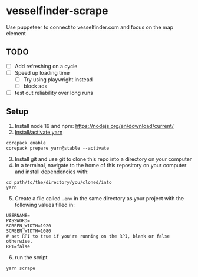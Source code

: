 # vesselfinder-scrape

Use puppeteer to connect to vesselfinder.com and focus on the map element

## TODO

- [ ] Add refreshing on a cycle
- [ ] Speed up loading time
  - [ ] Try using playwright instead
  - [ ] block ads
- [ ] test out reliability over long runs

## Setup

1. Install node 19 and npm: https://nodejs.org/en/download/current/
2. [Install/activate yarn](https://yarnpkg.com/getting-started/install)

```console
corepack enable
corepack prepare yarn@stable --activate
```

3. Install git and use git to clone this repo into a directory on your computer
4. In a terminal, navigate to the home of this repository on your computer and install dependencies with:

```console
cd path/to/the/directory/you/cloned/into
yarn
```

5. Create a file called `.env` in the same directory as your project with the following values filled in:

```.env
USERNAME=
PASSWORD=
SCREEN_WIDTH=1920
SCREEN_WIDTH=1080
# set RPI to true if you're running on the RPI, blank or false otherwise.
RPI=false
```

6. run the script

```console
yarn scrape
```
